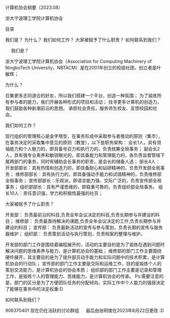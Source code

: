 计算机协会纲要（2023.08）



浙大宁波理工学院计算机协会
 

目录

我们是？
为什么？
我们如何工作？
大家被赋予了什么职责？
如何联系到我们？


 
我们是？

浙大宁波理工学院计算机协会（Association for Computing Machinery of NingboTech University，NBTACM）是在2001年创立的校级社团，创立者是叶敏辉；

为什么？

召集更多志同道合的好友，所以我们搭建一个平台，创造一种氛围；
为了锻炼所有参与者的能力，我们开展各种形式的项目和活动；
找寻更多计算机的创造力，我们鼓励各种新潮前沿的思想。
承担社会责任，服务师生校友、反馈校园和社会。

我们如何工作？

现行组织的管理核心是金字塔型，在事务形成中采取参与者推动的原则（集市），在事务决定时采取集中意见的原则（教堂），以下是职务架构：
会长1人，具有领袖能力和个人魅力的，即具备号召力和执行力的，负责统筹全局事务；
副会长2人，具有强专业素养和敏锐眼光的，即具备能力和管理能力的，各负责监督管辖下属两部门的事务，同时有辅助会长事务的职责，是会长的储备人选；
部长4人：
开发部部长：具有热情和创造力的，即具备耐心和钻研精神的，负责开发部全局事务；
维修部部长：具有执行力的，即具备强动手能力和试错精神的，负责维修部全局事务；
宣传部部长：乐观派，即语言能力强、交际广泛的，负责宣传部全局事务；
组织部部长：具有严谨思维的，即稳重可靠的，负责组织部全局事务。
组长10人：责任意识强，学力和积极性最强的社员；

大家被赋予了什么职责？

开发部：
负责最前沿的科目,负责全年会议决定的科目,负责长期参与并建设的科目；
维修部：
负责最亟待解决的课题,负责全年会议决定的工作,负责长期参与并建设的科目；
宣传部：
负责最新活动的宣传与参与策划，负责长期的宣传与服务器维护；
组织部：
负责策划活动与执行策划，负责档案的整理与维护。

开发部的部门工作是围绕着编程展开的，活动的主要目的是为了锻炼在遇到问题时解决问题的思维素养与能力，是计算机协会的基础；
维修部的部门工作主要围绕硬件展开，其主要目的是为了提升部员动手能力和实际问题中的技术积累，是计算机协会的行动队；
宣传部的部门工作主要是交际和运维工作，目的是锻炼个人的策划交流能力，是计算机协会的协会本质；
组织部的部门工作主要是记录和管理工作，是锻炼个人的管理能力、思维能力，是计算机协会的传承。 
Ps:需要注意的是，部门的区分是为了方便团队任务的分配倾向，实际工作中个人能力的强弱决定了能够在事务中的决定权重:D

如何联系到我们？

906370401	现在仍在活跃的讨论群组
 
最后由张明俊在2023年8月22日更改										  	 :D
